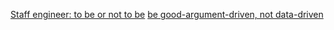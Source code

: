 [Staff engineer: to be or not to be](https://boredhacking.com/staff-engineer-to-be-or-not-to-be/)
[be good-argument-driven, not data-driven](https://twitchard.github.io/posts/2022-08-26-metrics-schmetrics.html)
